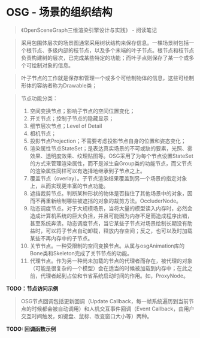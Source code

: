 # OSG - 场景的组织结构

> 《OpenSceneGraph三维渲染引擎设计与实践》 - 阅读笔记



>  采用包围体层次的场景图通常采用树状结构来保存信息。一棵场景树包括一个根节点、多级内部的枝节点，以及多个末端的叶子节点。根节点和枝节点负责构建树的层次，已完成某些特定的功能；而叶子点则保存了某一个或多个可绘制对象的信息。

> 叶子节点的工作就是保存和管理一个或多个可绘制物体的信息，这些可绘制形体的容纳者称为Drawable类；



> 节点功能分类：
>
> 1. 空间变换节点；影响子节点的空间位置变化；
> 2. 开关节点；控制子节点的隐藏显示；
> 3. 细节层次节点；Level of Detail
> 4. 相机节点；
> 5. 投影节点Projection；不需要考虑投影节点自身的位置和姿态变化；
> 6. 渲染属性节点StateSet；是表达真实场景的不可或缺的要素，光照、雾效果、透明度效果、纹理贴图等。OSG采用了为每个节点设置StateSet的方式来管理渲染属性，而不是派生自Group类的功能节点，而父节点的渲染属性同样可以有选择地继承到子节点之上。
> 7. 覆盖节点（overlay）。子节点渲染结果覆盖到另一个场景的指定对象上，从而实现更丰富的节点功能。
> 8. 遮挡裁剪节点。判断某种形状的物体是否挡住了其他场景中的对象，因而不再重新绘制哪些被遮挡的对象的裁剪方法。OccluderNode。
> 9. 动态调度节点。对于大规模场景，当将大量的模型读入内存时，必然会造成计算机系统的巨大负担，并且可能因为内存不足而造成程序出错，甚至系统奔溃。动态调度节点，当它某些子节点对场景绘制长期没有助益时，可以将子节点自动卸载，释放内存空间；反之，也可以及时加载某些不再内存中的子节点。
> 10. 关节节点。一种受限制的空间变换节点。从属与osgAnimation库的Bone类和Skeleton完成了关节节点的功能。
> 11. 代理节点。作为另一种尚未加载的节点的代理者而存在，被代理的对象（可能是很复杂的一个模型）会在适当的时候被加载到内存中；在此之前，代理者起到占位和节省系统启动时间的作用。如，ProxyNode。

**TODO：节点访问示例**



> OSG节点回调包括更新回调（Update Callback，每一帧系统遍历到当前节点的时候都会被自动调用）和人机交互事件回调（Event Callback，由用户交互时间触发，如键盘、鼠标、改变窗口大小等）两种。

**TODO: 回调函数示例**

